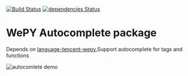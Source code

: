 [![Build Status](https://travis-ci.org/summerandwinter/autocomplete-wepy.svg?branch=master)](https://travis-ci.org/summerandwinter/autocomplete-wepy)
[![dependencies Status](https://david-dm.org/summerandwinter/autocomplete-wepy/status.svg)](https://david-dm.org/summerandwinter/autocomplete-wepy)
# WePY Autocomplete package

 Depends on [language-tencent-wepy](https://atom.io/packages/language-tencent-wepy),Support autocomplete for tags and functions

![autocomlete demo](https://raw.githubusercontent.com/summerandwinter/autocomplete-wepy/master/screenshoot.gif)
